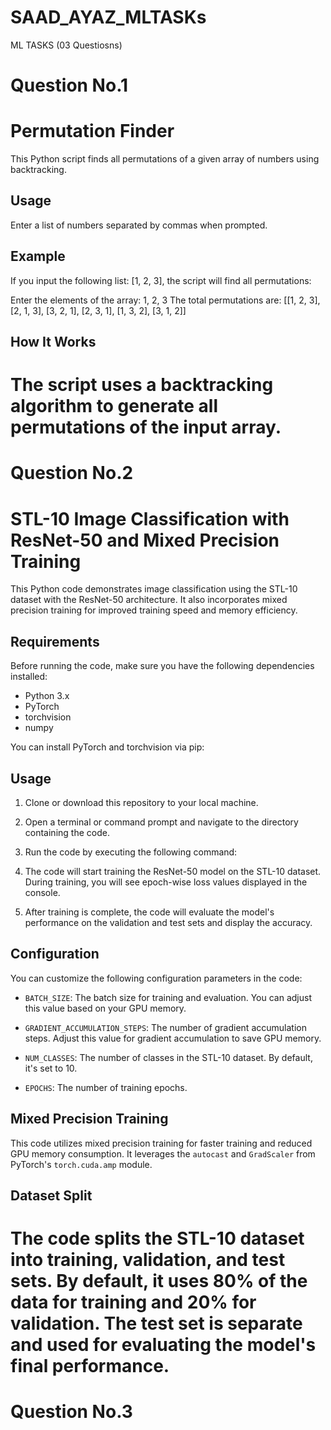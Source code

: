 # SAAD_AYAZ_MLTASKs
ML TASKS (03 Questiosns)

# Question No.1
# Permutation Finder

This Python script finds all permutations of a given array of numbers using backtracking.

## Usage

Enter a list of numbers separated by commas when prompted.

## Example

If you input the following list: [1, 2, 3], the script will find all permutations:

Enter the elements of the array: 1, 2, 3
The total permutations are: [[1, 2, 3], [2, 1, 3], [3, 2, 1], [2, 3, 1], [1, 3, 2], [3, 1, 2]]

## How It Works

The script uses a backtracking algorithm to generate all permutations of the input array.
=================================================================================================================================================================

# Question No.2

# STL-10 Image Classification with ResNet-50 and Mixed Precision Training

This Python code demonstrates image classification using the STL-10 dataset with the ResNet-50 architecture. It also incorporates mixed precision training for improved training speed and memory efficiency.

## Requirements

Before running the code, make sure you have the following dependencies installed:

- Python 3.x
- PyTorch
- torchvision
- numpy

You can install PyTorch and torchvision via pip:


## Usage

1. Clone or download this repository to your local machine.

2. Open a terminal or command prompt and navigate to the directory containing the code.

3. Run the code by executing the following command:

4. The code will start training the ResNet-50 model on the STL-10 dataset. During training, you will see epoch-wise loss values displayed in the console.

5. After training is complete, the code will evaluate the model's performance on the validation and test sets and display the accuracy.

## Configuration

You can customize the following configuration parameters in the code:

- `BATCH_SIZE`: The batch size for training and evaluation. You can adjust this value based on your GPU memory.

- `GRADIENT_ACCUMULATION_STEPS`: The number of gradient accumulation steps. Adjust this value for gradient accumulation to save GPU memory.

- `NUM_CLASSES`: The number of classes in the STL-10 dataset. By default, it's set to 10.

- `EPOCHS`: The number of training epochs.

## Mixed Precision Training

This code utilizes mixed precision training for faster training and reduced GPU memory consumption. It leverages the `autocast` and `GradScaler` from PyTorch's `torch.cuda.amp` module.

## Dataset Split

The code splits the STL-10 dataset into training, validation, and test sets. By default, it uses 80% of the data for training and 20% for validation. The test set is separate and used for evaluating the model's final performance.
=================================================================================================================================================================

# Question No.3


